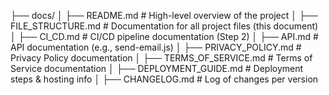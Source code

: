 ├── docs/
│   ├── README.md                 # High-level overview of the project
│   ├── FILE_STRUCTURE.md         # Documentation for all project files (this document)
│   ├── CI_CD.md                  # CI/CD pipeline documentation (Step 2)
│   ├── API.md                    # API documentation (e.g., send-email.js)
│   ├── PRIVACY_POLICY.md         # Privacy Policy documentation
│   ├── TERMS_OF_SERVICE.md        # Terms of Service documentation
│   ├── DEPLOYMENT_GUIDE.md       # Deployment steps & hosting info
│   ├── CHANGELOG.md              # Log of changes per version
